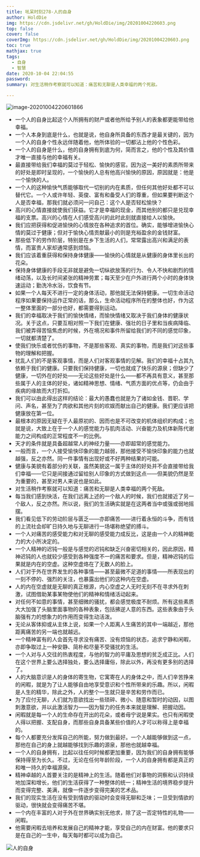 ```yaml
---
title: 吼呆时刻278-人的自身
author: HoldDie
img: https://cdn.jsdelivr.net/gh/HoldDie/img/20201004220603.png
top: false
cover: false
coverImg: https://cdn.jsdelivr.net/gh/HoldDie/img/20201004220603.png
toc: true
mathjax: true
tags:
  - 自身
  - 智慧
date: 2020-10-04 22:04:55
password:
summary: 对生活稍作考察就可以知道：痛苦和无聊是人类幸福的两个死敌。

---
```


![image-20201004220601866](https://cdn.jsdelivr.net/gh/HoldDie/img/20201004220603.png)

- 一个人的自身比起这个人所拥有的财产或者他所给予别人的表象都更能带给他幸福。
- 一个人本身到底是什么，也就是说，他自身所具备的东西才是最关键的，因为一个人的自身个性永远伴随着他，他所体验的一切都沾上他的个性色彩。
- 一个人的自身是什么，他的自身拥有到底为何，简而言之，他的个性及其价值才唯一直接与他的幸福有关。
- 最直接带给我们幸福的莫过于轻松、愉快的感官。因为这一美好的素质所带来的好处是即时呈现的，一个愉快的人总有他高兴愉快的原因，原因就是：他是一个愉快的人。
- 一个人的这种愉快气质能够取代一切别的内在素质，但任何其他好处都不可以替代它。一个人或许年轻、英俊、富有和备受人们的尊重，但如果要判断这个人是否幸福，那我们就必须问一问自己：这个人是否轻松愉快？
- 高兴的心情直接就使我们获益。它才是幸福的现金，而其他别的都只是兑现幸福的支票。高兴的心情在人们感受高兴的此时此刻就直接给人以愉快。
- 我们应把获得和促进愉快的心情放在各种追求的首位。确实，能够增进愉快心情的莫过于健康；但对于愉快心情贡献最小的则是充裕盈余的金钱财富。
- 那些低下的劳作阶层，特别是在乡下生活的人们，常常露出高兴和满足的表情，而富贵人家却通常感到烦恼。
- 我们应该着重获得和保持身体健康——愉快的心情就是从健康的身体里长出的花朵。
- 保持身体健康的手段无非就是避免一切纵欲放荡的行为、令人不快和剧烈的情绪动荡，以及长时间紧张的精神劳累；每天至少在户外进行两个小时的身体快速运动；勤洗冷水浴，饮食有节。
- 如果一个人每天不进行一定的身体活动，那他就无法保持健康。一切生命活动程序如果要保持运作正常的话，那么，生命活动程序所在的整体也好，作为这一整体里面的一部分也好，都需要得到运动。
- 我们的幸福取决于我们的愉快情绪，而愉快情绪又取决于我们身体的健康状况。关于这点，只要互相对照一下我们在健康、强壮的日子里和当疾病降临、我们被弄得苦恼焦虑的时候，外在境况和事件所留给我们的不同的感觉印象，一切就都清楚了。
- 使我们快乐或者忧伤的事物，不是那些客观、真实的事物，而是我们对这些事物的理解和把握。
- 扰乱人们的不是客观事情，而是人们对客观事情的见解。我们的幸福十占其九依赖于我们的健康。只要我们保持健康，一切也就成了快乐的源泉；但缺少了健康，一切外在的好处——无论这些好处是什么——都不再具有意义，甚至那些属于人的主体的好处，诸如精神思想、情绪、气质方面的优点等，仍会由于疾病的缘故而大打折扣。
- 我们可以由此得出这样的结论：最大的愚蠢也就是为了诸如金钱、晋职、学问、声名，甚至为了肉欲和其他片刻的欢娱而献出自己的健康。我们更应该把健康放在第一位。
- 最根本的原因无疑在于人最原初的、因而也是不可改变的机体组织的构成；也就是说，大致上在于一个人的感觉能力与肌肉活动、兴奋能力及机体新陈代谢能力之间构成的正常程度不一的比例。
- 天才的条件就是具备超越常人的神经力量——亦即超常的感觉能力。
- 一般而言，一个人接受愉快印象的能力越弱，那他接受不愉快印象的能力也就越强，反之亦然。同一件事情有出现好或不好两种结果的可能。
- 健康与美貌有着部分的关联，虽然美貌这一属于主体的好处并不会直接带给我们幸福——它只是间接通过留给别人印象的方式做到这点——但美貌仍然是至为重要的，甚至对男人来说也是如此。
- 对生活稍作考察就可以知道：痛苦和无聊是人类幸福的两个死敌。
- 每当我们感到快活，在我们远离上述的一个敌人的时候，我们也就接近了另一个敌人，反之亦然。所以说，我们的生活确实就是在这两者当中或强或弱地摇摆。
- 我们看见低下的劳动阶层与匮乏——亦即痛苦——进行着永恒的斗争，而有钱的上流社会却旷日持久地与无聊进行一场堪称绝望的搏斗。
- 一个人对痛苦的感受能力和对无聊的感受能力成反比，这是由一个人的精神能力的大小所决定的。
- 一个人精神的迟钝一般是与感觉的迟钝和缺乏兴奋密切相关的，因此原因，精神迟钝的人也就较少感受到各种强度不一的痛苦和要求。但是，精神迟钝的后果就是内在的空虚。这种空虚烙在了无数人的脸上。
- 人们对于外在世界发生的各种事情——甚至最微不足道的事情——所表现出的一刻不停的、强烈的关注，也暴露出他们的这种内在空虚。
- 人的内在空虚就是无聊的真正根源，内心空虚之人无时无刻不在寻求外在刺激，试图借助某事某物使他们的精神和情绪活动起来。
- 对任何不如意的事情，甚至细微的骚扰，都会感觉极度不耐烦。所有这些素质大大加强了头脑里面事物的各种表象，包括拂逆人意的东西。这些表象由于头脑强有力的想象力的作用而变得生动活泼。
- 无论从客体抑或从主体上说，如果一个人距离人生痛苦的其中一端越近，那他距离痛苦的另一端也就越远。
- 一个精神富有的人会首先寻求没有痛苦、没有烦恼的状态，追求宁静和闲暇，亦即争取过上一种安静、简朴和尽量不受骚扰的生活。
- 一个人对与人交往的热衷程度，与他的智力的平庸及思想的贫乏成正比。人们在这个世界上要么选择独处，要么选择庸俗，除此以外，再没有更多别的选择了。
- 人的大脑意识是人的身体的寄生物，它寓寄在人的身体之中，而人们辛苦挣来的闲暇，就是为了让人能够自由地享受意识和个性所带来的乐趣。所以，闲暇是人生的精华，除此之外，人的整个一生就只是辛苦和劳作而已。
- 为了应付无聊，人们就为意欲找出一些琐碎、微小、随意和暂时的动因，以图刺激意欲，并以此激活智力——因为智力的任务本来就是理解、把握动因。
- 闲暇就是每一个人的生命存在开出的花朵，或者毋宁说是果实。也只有闲暇使人得以把握、支配自身，而那些自身具备某些价值的人才可以称得上是幸福的。
- 每个人都要充分发挥自己的所能，努力做到最好。一个人越能够做到这一点，那他在自己的身上就越能够找到乐趣的源泉，那他也就越幸福。
- 一个人的自身拥有，比起以往任何时候都更加重要，因为我们的自身拥有能够保持得至为长久。不过，无论在任何年龄阶段，一个人的自身拥有都是真正的和唯一持久的幸福源泉。
- 精神卓越的人首要关注的是精神上的生活。随着他们对事物的洞察和认识持续地加深和增长，他们的生活获得了一种整体的统一；精神生活的境界稳步提升而变得完整、美满，就像一件逐步变得完美的艺术品。
- 我们的现实生活在没有受到情欲的驱动时会变得无聊和乏味；一旦受到情欲的驱动，很快就会变得痛苦不堪。
- 一个内在丰富的人对于外在世界确实别无他求，除了这一否定特性的礼物——闲暇。
- 他需要闲暇去培养和发展自己的精神才能，享受自己的内在财富。他的要求只是在自己的一生中，每天每时都可以成为自己。

![人的自身](https://cdn.jsdelivr.net/gh/HoldDie/img/20201004221305.png)